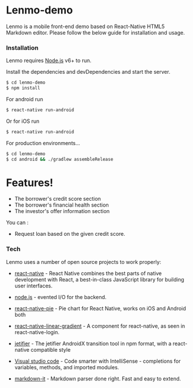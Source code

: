 # Lenmo-demo

Lenmo is a mobile front-end demo based on React-Native HTML5 Markdown editor. Please follow the below guide for installation and usage.

### Installation

Lenmo requires [Node.js](https://nodejs.org/) v6+ to run.

Install the dependencies and devDependencies and start the server.

```sh
$ cd lenmo-demo
$ npm install
```
For android run 
```sh
$ react-native run-android
```
Or for iOS run
```sh
$ react-native run-android
```

For production environments...

```sh
$ cd lenmo-demo
$ cd android && ./gradlew assembleRelease
```

# Features!

  - The borrower's credit score section
  - The borrower's financial health section
  - The investor's offer information section


You can :
  - Request loan based on the given credit score.

### Tech

Lenmo uses a number of open source projects to work properly:

* [react-native] - React Native combines the best parts of native development with React, a best-in-class JavaScript library for building user interfaces.
* [node.js] - evented I/O for the backend.
* [react-native-pie] - Pie chart for React Native, works on iOS and Android both
* [react-native-linear-gradient] - A <LinearGradient> component for react-native, as seen in react-native-login.
* [jetifier] - The jetifier AndroidX transition tool in npm format, with a react-native compatible style
* [Visual studio code] - Code smarter with IntelliSense - completions for variables, methods, and imported modules.
* [markdown-it] - Markdown parser done right. Fast and easy to extend.

   [react-native]: <https://facebook.github.io/react-native/docs/getting-started>
   [node.js]: <http://nodejs.org>
   [react-native-pie]: <https://www.npmjs.com/package/react-native-pie>
   [react-native-linear-gradient]: <https://github.com/react-native-community/react-native-linear-gradient>
   [jetifier]: <https://www.npmjs.com/package/jetifier>
   [Visual studio code]: <https://code.visualstudio.com/>
   [markdown-it]: <https://github.com/markdown-it/markdown-it>
